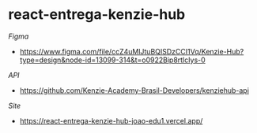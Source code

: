 # react-entrega-kenzie-hub

_Figma_

- https://www.figma.com/file/ccZ4uMlJtuBQISDzCCI1Vq/Kenzie-Hub?type=design&node-id=13099-314&t=o0922Bip8rtlcIys-0

_API_

- https://github.com/Kenzie-Academy-Brasil-Developers/kenziehub-api

_Site_

- https://react-entrega-kenzie-hub-joao-edu1.vercel.app/
